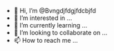 - 👋 Hi, I’m @Bvngdjfdgjfdcbjfd
- 👀 I’m interested in ...
- 🌱 I’m currently learning ...
- 💞️ I’m looking to collaborate on ...
- 📫 How to reach me ...

<!---
Bvngdjfdgjfdcbjfd/Bvngdjfdgjfdcbjfd is a ✨ special ✨ repository because its `README.md` (this file) appears on your GitHub profile.
You can click the Preview link to take a look at your changes.
--->
